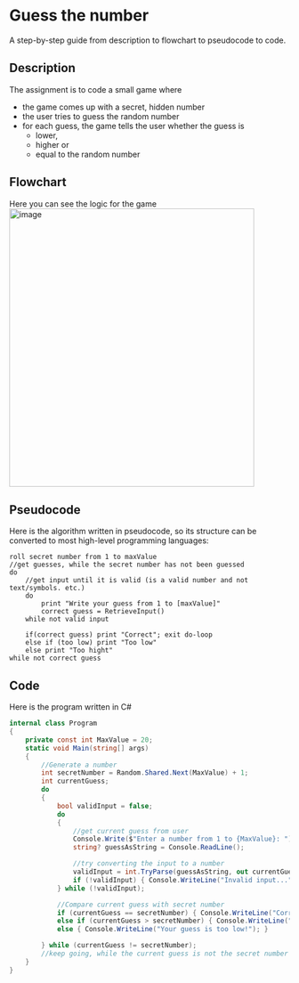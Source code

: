 # Guess the number
A step-by-step guide from description to flowchart to pseudocode to code.

## Description
The assignment is to code a small game where 
- the game comes up with a secret, hidden number
- the user tries to guess the random number
- for each guess, the game tells the user whether the guess is
  - lower,
  - higher or
  - equal to the random number

## Flowchart
Here you can see the logic for the game  
<img width="440" height="500" alt="image" src="https://github.com/user-attachments/assets/04e3c06e-ae1c-44b9-849e-b41bf97b7977" />


## Pseudocode
Here is the algorithm written in pseudocode, so its structure can be converted to most high-level programming languages:
```
roll secret number from 1 to maxValue
//get guesses, while the secret number has not been guessed
do
    //get input until it is valid (is a valid number and not text/symbols. etc.)
    do 
        print "Write your guess from 1 to [maxValue]"
        correct guess = RetrieveInput()
    while not valid input

    if(correct guess) print "Correct"; exit do-loop
    else if (too low) print "Too low"
    else print "Too hight"
while not correct guess
```
## Code
Here is the program written in C#

```C#
internal class Program
{
    private const int MaxValue = 20;
    static void Main(string[] args)
    {
        //Generate a number
        int secretNumber = Random.Shared.Next(MaxValue) + 1;
        int currentGuess;
        do
        {
            bool validInput = false;
            do
            {
                //get current guess from user
                Console.Write($"Enter a number from 1 to {MaxValue}: ");
                string? guessAsString = Console.ReadLine();

                //try converting the input to a number
                validInput = int.TryParse(guessAsString, out currentGuess);
                if (!validInput) { Console.WriteLine("Invalid input..."); }
            } while (!validInput);

            //Compare current guess with secret number
            if (currentGuess == secretNumber) { Console.WriteLine("Correct!"); }
            else if (currentGuess > secretNumber) { Console.WriteLine("Your guess is too high!"); }
            else { Console.WriteLine("Your guess is too low!"); }

        } while (currentGuess != secretNumber);
        //keep going, while the current guess is not the secret number
    }
}
```
